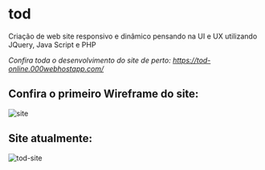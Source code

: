# tod
Criação de web site responsivo e dinâmico pensando na UI e UX utilizando JQuery, Java Script e PHP

*Confira toda o desenvolvimento do site de perto: https://tod-online.000webhostapp.com/*



## Confira o primeiro Wireframe do site:

![site](D:\Bigo\workspace\tod\documents\site.jpg)



## Site atualmente:

![tod-site](D:\Bigo\workspace\tod\documents\tod-site.png)


